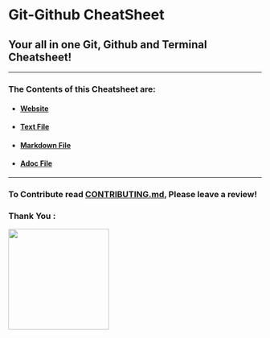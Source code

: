 # Git-Github CheatSheet
## Your all in one Git, Github and Terminal Cheatsheet!

---

### The Contents of this Cheatsheet are:

+ #### [Website]( https://eshantrivedi21.github.io/Git-CheatSheet)
+ #### [Text File](Txt/Cheatsheet_TXT.txt)
+ #### [Markdown File](Md/Cheatsheet_MD.md )
+ #### [Adoc File](Adoc/Cheatsheet.adoc )

---

### To Contribute read [CONTRIBUTING.md](CONTRIBUTING.md), Please leave a review!
### Thank You :


<a href="https://github.com/EshanTrivedi21/Git-CheatSheet/graphs/contributors">
  <img width="200px" src="https://contrib.rocks/image?repo=EshanTrivedi21/Git-CheatSheet" />
</a>

